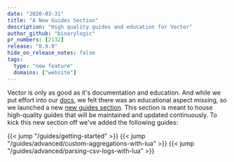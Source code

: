 ```yaml
---
date: "2020-03-31"
title: "A New Guides Section"
description: "High quality guides and education for Vector"
author_github: "binarylogic"
pr_numbers: [2132]
release: "0.9.0"
hide_on_release_notes: false
tags:
  type: "new feature"
  domains: ["website"]
---
```


Vector is only as good as it's documentation and education. And while we
put effort into our [docs][pages.docs], we felt there was an educational
aspect missing, so we launched a new [new guides section][pages.guides]. This
section is meant to house high-quality guides that will be maintained and
updated continuously. To kick this new section off we've added the following guides:

{{< jump "/guides/getting-started" >}}
{{< jump "/guides/advanced/custom-aggregations-with-lua" >}}
{{< jump "/guides/advanced/parsing-csv-logs-with-lua" >}}

[pages.docs]: /docs/
[pages.guides]: /guides/
